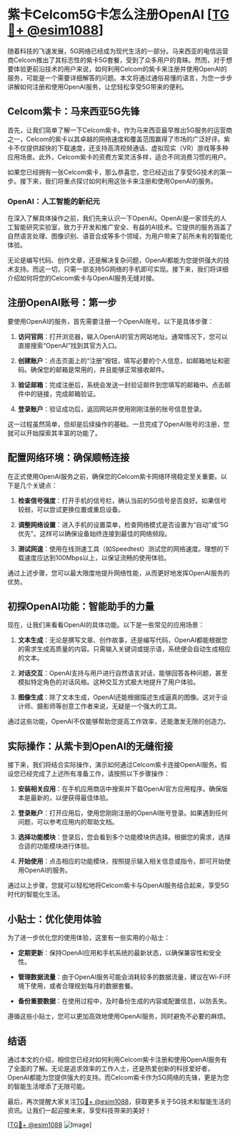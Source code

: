 # 紫卡Celcom5G卡怎么注册OpenAI [[TG💪+ @esim1088](https://t.me/s/esim1088)]

随着科技的飞速发展，5G网络已经成为现代生活的一部分。马来西亚的电信运营商Celcom推出了其标志性的紫卡5G套餐，受到了众多用户的青睐。然而，对于想要体验更前沿技术的用户来说，如何利用Celcom的紫卡来注册并使用OpenAI的服务，可能是一个需要详细解答的问题。本文将通过通俗易懂的语言，为您一步步讲解如何注册和使用OpenAI服务，让您轻松享受5G带来的便利。

## Celcom紫卡：马来西亚5G先锋

首先，让我们简单了解一下Celcom紫卡。作为马来西亚最早推出5G服务的运营商之一，Celcom的紫卡以其卓越的网络速度和覆盖范围赢得了市场的广泛好评。紫卡不仅提供超快的下载速度，还支持高清视频通话、虚拟现实（VR）游戏等多种应用场景。此外，Celcom紫卡的资费方案灵活多样，适合不同消费习惯的用户。

如果您已经拥有一张Celcom紫卡，那么恭喜您，您已经迈出了享受5G技术的第一步。接下来，我们将重点探讨如何利用这张卡来注册和使用OpenAI的服务。

### OpenAI：人工智能的新纪元

在深入了解具体操作之前，我们先来认识一下OpenAI。OpenAI是一家领先的人工智能研究实验室，致力于开发和推广安全、有益的AI技术。它提供的服务涵盖了自然语言处理、图像识别、语音合成等多个领域，为用户带来了前所未有的智能化体验。

无论是编写代码、创作文章，还是解决复杂问题，OpenAI都能为您提供强大的技术支持。而这一切，只需一部支持5G网络的手机即可实现。接下来，我们将详细介绍如何将您的Celcom紫卡与OpenAI服务无缝对接。

## 注册OpenAI账号：第一步

要使用OpenAI的服务，首先需要注册一个OpenAI账号。以下是具体步骤：

1. **访问官网**：打开浏览器，输入OpenAI的官方网站地址。通常情况下，您可以直接搜索“OpenAI”找到其官方入口。
   
2. **创建账户**：点击页面上的“注册”按钮，填写必要的个人信息，如邮箱地址和密码。确保您的邮箱是常用的，并且能够正常接收邮件。

3. **验证邮箱**：完成注册后，系统会发送一封验证邮件到您填写的邮箱中。点击邮件中的链接，完成邮箱验证。

4. **登录账户**：验证成功后，返回网站并使用刚刚注册的账号信息登录。

这一过程虽然简单，但却是后续操作的基础。一旦完成了OpenAI账号的注册，您就可以开始探索其丰富的功能了。

## 配置网络环境：确保顺畅连接

在正式使用OpenAI服务之前，确保您的Celcom紫卡网络环境稳定至关重要。以下是几个关键点：

1. **检查信号强度**：打开手机的信号栏，确认当前的5G信号是否良好。如果信号较弱，可以尝试更换位置或重启设备。

2. **调整网络设置**：进入手机的设置菜单，检查网络模式是否设置为“自动”或“5G优先”。这样可以确保设备始终连接到最佳的网络频段。

3. **测试网速**：使用在线测速工具（如Speedtest）测试您的网络速度。理想的下载速度应达到100Mbps以上，以保证流畅的使用体验。

通过上述步骤，您可以最大限度地提升网络性能，从而更好地发挥OpenAI服务的优势。

## 初探OpenAI功能：智能助手的力量

现在，让我们来看看OpenAI的具体功能。以下是一些常见的应用场景：

1. **文本生成**：无论是撰写文章、创作故事，还是编写代码，OpenAI都能根据您的需求生成高质量的内容。只需输入关键词或提示语，系统便会自动生成相应的文本。

2. **对话交互**：OpenAI支持与用户进行自然语言对话，能够回答各种问题，甚至模拟特定角色的对话风格。这种交互方式极大地提升了用户体验。

3. **图像生成**：除了文本生成，OpenAI还能根据描述生成逼真的图像。这对于设计师、摄影师等创意工作者来说，无疑是一个强大的工具。

通过这些功能，OpenAI不仅能够帮助您提高工作效率，还能激发无限的创造力。

## 实际操作：从紫卡到OpenAI的无缝衔接

接下来，我们将结合实际操作，演示如何通过Celcom紫卡连接OpenAI服务。假设您已经完成了上述所有准备工作，请按照以下步骤操作：

1. **安装相关应用**：在手机应用商店中搜索并下载OpenAI官方应用程序。确保版本是最新的，以便获得最佳体验。

2. **登录账户**：打开应用后，使用您刚刚注册的OpenAI账号登录。如果遇到任何问题，可以参考应用内的帮助文档。

3. **选择功能模块**：登录后，您会看到多个功能模块供选择。根据您的需求，选择合适的功能模块进行体验。

4. **开始使用**：点击相应的功能模块，按照提示输入相关信息或指令，即可开始使用OpenAI的服务。

通过以上步骤，您就可以轻松地将Celcom紫卡与OpenAI服务结合起来，享受5G时代的智能化生活。

## 小贴士：优化使用体验

为了进一步优化您的使用体验，这里有一些实用的小贴士：

- **定期更新**：保持OpenAI应用和手机系统的最新状态，以确保兼容性和安全性。
  
- **管理数据流量**：由于OpenAI服务可能会消耗较多的数据流量，建议在Wi-Fi环境下使用，或者合理规划每月的数据套餐。

- **备份重要数据**：在使用过程中，及时备份生成的内容或配置信息，以防丢失。

遵循这些小贴士，您可以更加高效地使用OpenAI服务，同时避免不必要的麻烦。

## 结语

通过本文的介绍，相信您已经对如何利用Celcom紫卡注册和使用OpenAI服务有了全面的了解。无论是追求效率的工作人士，还是热爱创新的科技爱好者，OpenAI都能为您提供强大的支持。而Celcom紫卡作为5G网络的先锋，更是为您的智能生活增添了无限可能。

最后，再次提醒大家关注[TG💪+ @esim1088](https://t.me/s/esim1088)，获取更多关于5G技术和智能生活的资讯。让我们一起迎接未来，享受科技带来的美好！

[[TG💪+ @esim1088](https://t.me/s/esim1088) ![Image](https://i.postimg.cc/4NQfJmqS/Snipaste-2025-05-13-00-14-12.png)]